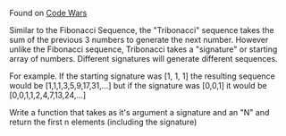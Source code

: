 Found on [Code Wars](http://www.codewars.com/kata/tribonacci-sequence/javascript)

Similar to the Fibonacci Sequence, the "Tribonacci" sequence takes the sum of the
previous 3 numbers to generate the next number. However unlike the Fibonacci sequence,
Tribonacci takes a "signature" or starting array of numbers. Different signatures
will generate different sequences.

For example. If the starting signature was [1, 1, 1] the resulting sequence would be
[1,1,1,3,5,9,17,31,...]
but if the signature was [0,0,1] it would be
[0,0,1,1,2,4,7,13,24,...]

Write a function that takes as it's argument a signature and an "N" and return the
first n elements (including the signature)
